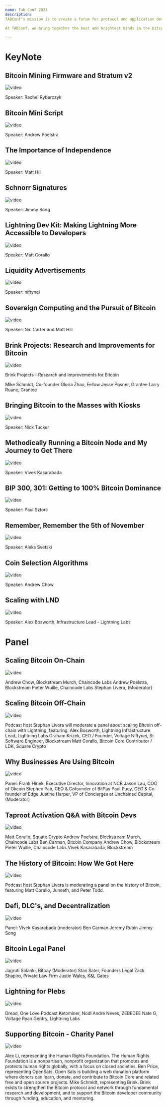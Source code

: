 ```yaml
---
name: Tab Conf 2021
description: 
TABConf’s mission is to create a forum for protocol and application developers to collaborate, debate, and innovate on Bitcoin.

At TABConf, we bring together the best and brightest minds in the bitcoin world to share their insights, knowledge, and experience about the latest developments. From seasoned core devs to up-and-coming plebs.

--- 
```

# KeyNote

## Bitcoin Mining Firmware and Stratum v2

![video](https://youtu.be/xrdhtQPHg2o?si=chKk0-x1wU2eZHVs)

Speaker: Rachel Rybarczyk

## Bitcoin Mini Script

![video](https://youtu.be/_xQ9OaCrwUU?si=wFAYYkKwHZ_wda8T)

Speaker: Andrew Poelstra

## The Importance of Independence

![video](https://youtu.be/iTnEG8SjHaI?si=SsZeGYMkuGYY4R3z)

Speaker: Matt Hill

## Schnorr Signatures

![video](https://youtu.be/Ubp29_DJ5rM?si=71Z7rK8M10mxliHu)

Speaker: Jimmy Song

## Lightning Dev Kit: Making Lightning More Accessible to Developers

![video](https://youtu.be/W-ajI5YleIo?si=K5HuPJOpnI-Uw1Ky)

Speaker: Matt Corallo

## Liquidity Advertisements

![video](https://youtu.be/yXemwW73W5Q?si=BHn00rhlmvZK-Px3)

Speaker: niftynei 

##  Sovereign Computing and the Pursuit of Bitcoin

![video](https://youtu.be/FELLqYmnr9I?si=VTjoYYszGLwC1vdg)

Speaker: Nic Carter and Matt Hill 

## Brink Projects: Research and Improvements for Bitcoin

![video](https://youtu.be/UFro74sS8q0?si=xSjBMTe8_-Y4aPVW)

Brink Projects - Research and Improvements for Bitcoin

Mike Schmidt, Co-founder
Gloria Zhao, Fellow
Jesse Posner, Grantee
Larry Ruane, Grantee

## Bringing Bitcoin to the Masses with Kiosks

![video](https://youtu.be/3Pq5mwNEK2M?si=TPYfcclmH74AQIiV)

Speaker: Nick Tucker

## Methodically Running a Bitcoin Node and My Journey to Get There

![video](https://youtu.be/YbTAHcA3JWg?si=JXMseEkiQTyNftLY)

Speaker: Vivek Kasarabada

## BIP 300, 301: Getting to 100% Bitcoin Dominance

![video](https://youtu.be/C14V03682Sg?si=kbN4bZihRKrv-y-h)

Speaker: Paul Sztorc 

## Remember, Remember the 5th of November

![video](https://youtu.be/lvzTbFU7h10?si=xrqZmCVxQjj9bVa9)

Speaker: Aleks Svetski

## Coin Selection Algorithms

![video](https://youtu.be/m-HiVEFqFZk?si=FKwYza8i5i1z03nd)

Speaker: Andrew Chow 

## Scaling with LND 

![video](https://youtu.be/W-Ev_MZAdgA?si=b_1yparzT4znz4S5)

Speaker: Alex Bosworth, Infrastructure Lead - Lightning Labs

# Panel

## Scaling Bitcoin On-Chain

![video](https://youtu.be/GbhXJ43e2Bc?si=P_j_CONlyHcU6DjS)

Andrew Chow, Blockstream
Murch, Chaincode Labs
Andrew Poelstra, Blockstream
Pieter Wuille, Chaincode Labs
Stephan Livera, (Moderator)

## Scaling Bitcoin Off-Chain

![video](https://youtu.be/984L-GQkfgk?si=lcrXXOc4eOS--70Q)

Podcast host Stephan Livera will moderate a panel about scaling Bitcoin off-chain with Lightning, featuring:
Alex Bosworth, Lightning Infrastructure Lead, Lightning Labs
Graham Krizek, CEO / Founder, Voltage
Niftynei, Sr. Software Engineer, Blockstream
Matt Corallo, Bitcoin Core Contributor / LDK, Square Crypto

##  Why Businesses Are Using Bitcoin 

![video](https://youtu.be/ob-LYsCPzWE?si=yzOSsXP6NKnTCKTl)

Panel: 
Frank Hinek, Executive Director, Innovation at NCR
Jason Lau, COO of Okcoin
Stephen Pair, CEO & Cofounder of BitPay
Paul Puey, CEO & Co-founder of Edge
Justine Harper, VP of Concierges at Unchained Capital, (Moderator)

## Taproot Activation Q&A with Bitcoin Devs

![video](https://youtu.be/MrxtqAlRI2U?si=o4DR9JITW-pqDhnh)

Matt Corallo, Square Crypto
Andrew Poelstra, Blockstream
Murch, Chaincode Labs
Ben Carman, Bitcoin Company
Andrew Chow, Blockstream
Pieter Wuille, Chaincode Labs
Vivek Kasarabada, Blockstream

## The History of Bitcoin: How We Got Here

![video](https://youtu.be/3CqS1Jq1HTs?si=WJGTVGnsFNF9x8pQ)

Podcast host Stephan Livera is moderating a panel on the history of Bitcoin, featuring Matt Corallo, Junseth, and Peter Todd. 

## Defi, DLC's, and Decentralization 

![video](https://youtu.be/uWNj3ygHSL8?si=TB9RGPaW7qKZs73-)

Panel: Vivek Kasarabada (moderator)
Ben Carman
Jeremy Rubin
Jimmy Song

## Bitcoin Legal Panel 

![video](https://youtu.be/PZewJuyBmmI?si=5OlEDXVlubAF8Ej9)

Jagruti Solanki, Bitpay (Moderator)
Stan Sater, Founders Legal
Zack Shapiro, Private Law Firm
Justin Wales, K&L Gates

## Lightning for Plebs

![video](https://youtu.be/mQOBuXsGZt0?si=4VGAe-3Hmu0EM8f0)

Dread, One Love Podcast
Ketominer, Nodl
André Neves, ZEBEDEE
Nate G, Voltage
Ryan Gentry, Lightning Labs

## Supporting Bitcoin - Charity Panel

![video](https://youtu.be/tT1Ac8gwVlQ?si=F8eps47AyicljvRm)

Alex Li, representing the Human Rights Foundation.
The Human Rights Foundation is a nonpartisan, nonprofit organization that promotes and protects human rights globally, with a focus on closed societies.
Ben Price, representing OpenSats.
Open Sats is building a web donation platform where donors can learn, donate, and contribute to Bitcoin Core and related free and open source projects.
Mike Schmidt, representing Brink.
Brink exists to strengthen the Bitcoin protocol and network through fundamental research and development, and to support the Bitcoin developer community through funding, education, and mentoring.
